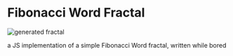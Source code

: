 Fibonacci Word Fractal
======================

![generated fractal](http://i.imgur.com/D5gZEjv.png)

a JS implementation of a simple Fibonacci Word fractal, written while bored
